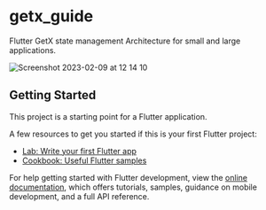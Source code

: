 # getx_guide

Flutter GetX state management Architecture for small and large applications.

![Screenshot 2023-02-09 at 12 14 10](https://user-images.githubusercontent.com/86893073/217797564-5378ee38-c6fb-42d7-b072-917d8497940f.png)


## Getting Started

This project is a starting point for a Flutter application.

A few resources to get you started if this is your first Flutter project:

- [Lab: Write your first Flutter app](https://docs.flutter.dev/get-started/codelab)
- [Cookbook: Useful Flutter samples](https://docs.flutter.dev/cookbook)

For help getting started with Flutter development, view the
[online documentation](https://docs.flutter.dev/), which offers tutorials,
samples, guidance on mobile development, and a full API reference.
